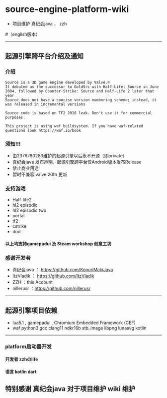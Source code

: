 # source-engine-platform-wiki

- 项目维护 真纪会java ， zzh

#（english版本）

---

## 起源引擎跨平台介绍及通知

### 介绍
```
Source is a 3D game engine developed by Valve.©️
It debuted as the successor to GoldSrc with Half-Life: Source in June 2004, followed by Counter-Strike: Source and Half-Life 2 later that year
Source does not have a concise version numbering scheme; instead, it was released in incremental versions

Source code is based on TF2 2018 leak. Don't use it for commercial purposes.

This project is using waf buildsystem. If you have waf-related questions look https://waf.io/book
```

### 须知!!!
- 由2376780283维护的起源引擎以后永不开源（即private） 
- 真纪会java 发布声明，起源引擎跨平台仅Android版本发布Release
- 禁止商业用途
- 暂时不兼容 valve 20th 更新

### 支持游戏
- Half-life2
- hl2 episodic
- hl2 episodic two
- portal
- tf2
- cstrike
- dod
#### 以上均支持gamepadui 及 Steam workshop 创意工坊

### 感谢开发者
- 真纪会java ： https://github.com/KonuriMakiJava
- ItzVladik ： https://github.com/ItzVladik
- ZZH ：this Account
- nillerusr ：https://github.com/nillerusr

---

## 起源引擎项目依赖
- lua5.1 , gamepadui , Chromium Embedded Framework (CEF)
- waf python3 gcc clang11 ndkr16b stb_image libpng lunasvg kotlin

---

### platform启动器开发 
#### 开发者 zzhのlife 
#### 语言 kotlin dart

## 特别感谢 真纪会java 对于项目维护 wiki 维护

